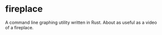 fireplace
=========

A command line graphing utility written in Rust. About as useful as a video of a fireplace.

